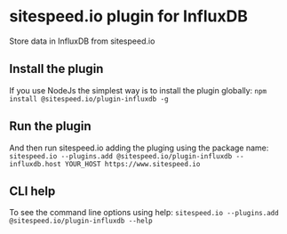# sitespeed.io plugin for InfluxDB
Store data in InfluxDB from sitespeed.io

## Install the plugin
If you use NodeJs the simplest way is to install the plugin globally: `npm install @sitespeed.io/plugin-influxdb -g`


## Run the plugin
And then run sitespeed.io adding the pluging using the package name: `sitespeed.io --plugins.add @sitespeed.io/plugin-influxdb --influxdb.host YOUR_HOST https://www.sitespeed.io`

## CLI help
To see the command line options using help:
`sitespeed.io --plugins.add @sitespeed.io/plugin-influxdb --help`